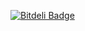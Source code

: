[![Bitdeli Badge](https://d2weczhvl823v0.cloudfront.net/AviTapp/published-website/trend.png)](https://bitdeli.com/free "Bitdeli Badge")


